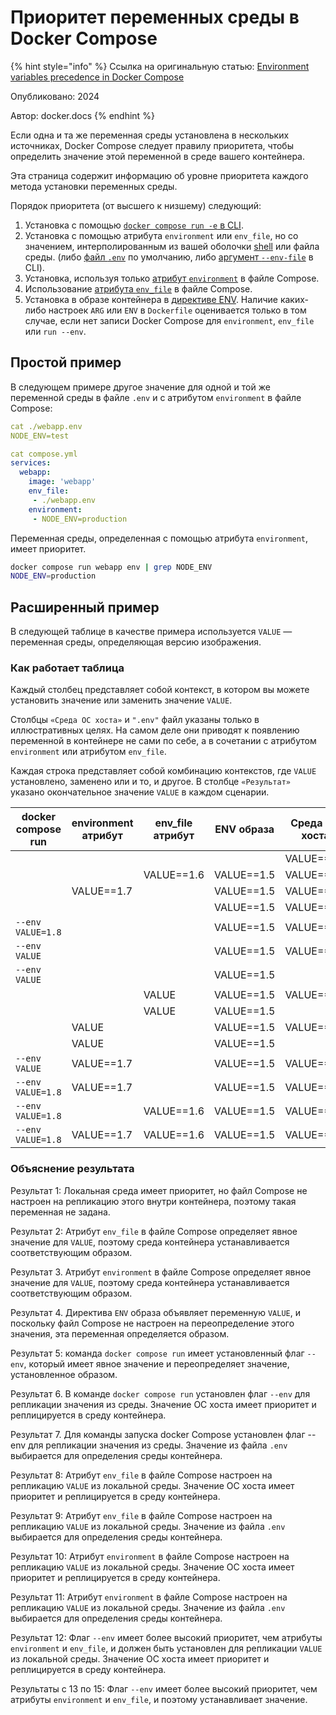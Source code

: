 # Приоритет переменных среды в Docker Compose

{% hint style="info" %}
Ссылка на оригинальную статью: [Environment variables precedence in Docker Compose](https://docs.docker.com/compose/environment-variables/envvars-precedence/)

Опубликовано: 2024

Автор: docker.docs
{% endhint %}

Если одна и та же переменная среды установлена ​​в нескольких источниках, Docker Compose следует правилу приоритета, чтобы определить значение этой переменной в среде вашего контейнера.

Эта страница содержит информацию об уровне приоритета каждого метода установки переменных среды.

Порядок приоритета (от высшего к низшему) следующий:

1. Установка с помощью [`docker compose run -e` в CLI](https://docs.docker.com/compose/environment-variables/set-environment-variables/#set-environment-variables-with-docker-compose-run---env).
2. Установка с помощью атрибута `environment` или `env_file`, но со значением, интерполированным из вашей оболочки [shell](https://docs.docker.com/compose/environment-variables/variable-interpolation/#substitute-from-the-shell) или файла среды. (либо [файл `.env`](https://docs.docker.com/compose/environment-variables/variable-interpolation/#env-file) по умолчанию, либо [аргумент `--env-file`](https://docs.docker.com/compose/environment-variables/variable-interpolation/#substitute-with---env-file) в CLI).
3. Установка, используя только [атрибут `environment`](https://docs.docker.com/compose/environment-variables/set-environment-variables/#use-the-environment-attribute) в файле Compose.
4. Использование [атрибута `env_file`](https://docs.docker.com/compose/environment-variables/set-environment-variables/#use-the-env\_file-attribute) в файле Compose.
5. Установка в образе контейнера в [директиве ENV](https://docs.docker.com/reference/dockerfile/#env). Наличие каких-либо настроек `ARG` или `ENV` в `Dockerfile` оценивается только в том случае, если нет записи Docker Compose для `environment`, `env_file` или `run --env`.

## Простой пример

В следующем примере другое значение для одной и той же переменной среды в файле `.env` и с атрибутом `environment` в файле Compose:

```yaml
cat ./webapp.env
NODE_ENV=test

cat compose.yml
services:
  webapp:
    image: 'webapp'
    env_file:
     - ./webapp.env
    environment:
     - NODE_ENV=production
```

Переменная среды, определенная с помощью атрибута `environment`, имеет приоритет.

```bash
docker compose run webapp env | grep NODE_ENV
NODE_ENV=production
```

## Расширенный пример

В следующей таблице в качестве примера используется `VALUE` — переменная среды, определяющая версию изображения.

### Как работает таблица

Каждый столбец представляет собой контекст, в котором вы можете установить значение или заменить значение `VALUE`.

Столбцы `«Среда ОС хоста»` и `".env"` файл указаны только в иллюстративных целях. На самом деле они приводят к появлению переменной в контейнере не сами по себе, а в сочетании с атрибутом `environment` или атрибутом `env_file`.

Каждая строка представляет собой комбинацию контекстов, где `VALUE` установлено, заменено или и то, и другое. В столбце `«Результат»` указано окончательное значение `VALUE` в каждом сценарии.

| docker compose run | environment атрибут | env\_file атрибут | ENV образа | Среда ОС хоста | .env файл  | Результат  |
| ------------------ | ------------------- | ----------------- | ---------- | -------------- | ---------- | ---------- |
|                    |                     |                   |            | VALUE==1.4     | VALUE==1.3 |            |
|                    |                     | VALUE==1.6        | VALUE==1.5 | VALUE==1.4     |            | VALUE==1.6 |
|                    | VALUE==1.7          |                   | VALUE==1.5 | VALUE==1.4     |            | VALUE==1.7 |
|                    |                     |                   | VALUE==1.5 | VALUE==1.4     | VALUE==1.3 | VALUE==1.5 |
| `--env VALUE=1.8`  |                     |                   | VALUE==1.5 | VALUE==1.4     | VALUE==1.3 | VALUE==1.8 |
| `--env VALUE`      |                     |                   | VALUE==1.5 | VALUE==1.4     | VALUE==1.3 | VALUE==1.4 |
| `--env VALUE`      |                     |                   | VALUE==1.5 |                | VALUE==1.3 | VALUE==1.3 |
|                    |                     | VALUE             | VALUE==1.5 | VALUE==1.4     | VALUE==1.3 | VALUE==1.4 |
|                    |                     | VALUE             | VALUE==1.5 |                | VALUE==1.3 | VALUE==1.3 |
|                    | VALUE               |                   | VALUE==1.5 | VALUE==1.4     | VALUE==1.3 | VALUE==1.4 |
|                    | VALUE               |                   | VALUE==1.5 |                | VALUE==1.3 | VALUE==1.3 |
| `--env VALUE`      | VALUE==1.7          |                   | VALUE==1.5 | VALUE==1.4     | VALUE==1.3 | VALUE==1.4 |
| `--env VALUE=1.8`  | VALUE==1.7          |                   | VALUE==1.5 | VALUE==1.4     | VALUE==1.3 | VALUE==1.8 |
| `--env VALUE=1.8`  |                     | VALUE==1.6        | VALUE==1.5 | VALUE==1.4     | VALUE==1.3 | VALUE==1.8 |
| `--env VALUE=1.8`  | VALUE==1.7          | VALUE==1.6        | VALUE==1.5 | VALUE==1.4     | VALUE==1.3 | VALUE==1.8 |

### Объяснение результата

Результат 1: Локальная среда имеет приоритет, но файл Compose не настроен на репликацию этого внутри контейнера, поэтому такая переменная не задана.

Результат 2: Атрибут `env_file` в файле Compose определяет явное значение для `VALUE`, поэтому среда контейнера устанавливается соответствующим образом.

Результат 3. Атрибут `environment` в файле Compose определяет явное значение для `VALUE`, поэтому среда контейнера устанавливается соответствующим образом.

Результат 4. Директива `ENV` образа объявляет переменную `VALUE`, и поскольку файл Compose не настроен на переопределение этого значения, эта переменная определяется образом.

Результат 5: команда `docker compose run` имеет установленный флаг `--env`, который имеет явное значение и переопределяет значение, установленное образом.

Результат 6. В команде `docker compose run` установлен флаг `--env` для репликации значения из среды. Значение ОС хоста имеет приоритет и реплицируется в среду контейнера.

Результат 7. Для команды запуска docker Compose установлен флаг --env для репликации значения из среды. Значение из файла `.env` выбирается для определения среды контейнера.

Результат 8: Атрибут `env_file` в файле Compose настроен на репликацию `VALUE` из локальной среды. Значение ОС хоста имеет приоритет и реплицируется в среду контейнера.

Результат 9: Атрибут `env_file` в файле Compose настроен на репликацию `VALUE` из локальной среды. Значение из файла `.env` выбирается для определения среды контейнера.

Результат 10: Атрибут `environment` в файле Compose настроен на репликацию `VALUE` из локальной среды. Значение ОС хоста имеет приоритет и реплицируется в среду контейнера.

Результат 11: Атрибут `environment` в файле Compose настроен на репликацию `VALUE` из локальной среды. Значение из файла `.env` выбирается для определения среды контейнера.

Результат 12: Флаг `--env` имеет более высокий приоритет, чем атрибуты `environment` и `env_file`, и должен быть установлен для репликации `VALUE` из локальной среды. Значение ОС хоста имеет приоритет и реплицируется в среду контейнера.

Результаты с 13 по 15: Флаг `--env` имеет более высокий приоритет, чем атрибуты `environment` и `env_file`, и поэтому устанавливает значение.
